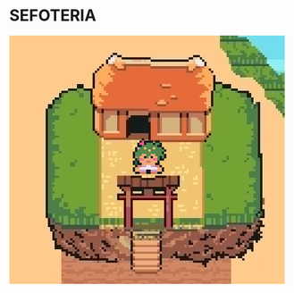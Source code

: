 # SEFOTERIA
![sefoteria](https://github.com/NurRifai99/Sefoteria/blob/master/Screenshot%202024-10-10%20141628.png)
